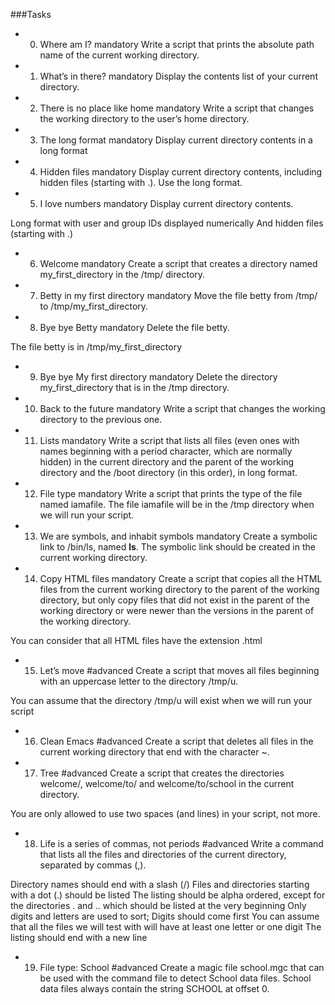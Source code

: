 ###Tasks

- 0. Where am I?
mandatory
Write a script that prints the absolute path name of the current working directory.

- 1. What’s in there?
mandatory
Display the contents list of your current directory.

- 2. There is no place like home
mandatory
Write a script that changes the working directory to the user’s home directory.

- 3. The long format
mandatory
Display current directory contents in a long format

- 4. Hidden files
mandatory
Display current directory contents, including hidden files (starting with .). Use the long format.

- 5. I love numbers
mandatory
Display current directory contents.

Long format
with user and group IDs displayed numerically
And hidden files (starting with .)

- 6. Welcome
mandatory
Create a script that creates a directory named my_first_directory in the /tmp/ directory.

- 7. Betty in my first directory
mandatory
Move the file betty from /tmp/ to /tmp/my_first_directory.

- 8. Bye bye Betty
mandatory
Delete the file betty.

The file betty is in /tmp/my_first_directory

- 9. Bye bye My first directory
mandatory
Delete the directory my_first_directory that is in the /tmp directory.

- 10. Back to the future
mandatory
Write a script that changes the working directory to the previous one.

- 11. Lists
mandatory
Write a script that lists all files (even ones with names beginning with a period character, which are normally hidden) in the current directory and the parent of the working directory and the /boot directory (in this order), in long format.

- 12. File type
mandatory
Write a script that prints the type of the file named iamafile. The file iamafile will be in the /tmp directory when we will run your script.

- 13. We are symbols, and inhabit symbols
mandatory
Create a symbolic link to /bin/ls, named __ls__. The symbolic link should be created in the current working directory.

- 14. Copy HTML files
mandatory
Create a script that copies all the HTML files from the current working directory to the parent of the working directory, but only copy files that did not exist in the parent of the working directory or were newer than the versions in the parent of the working directory.

You can consider that all HTML files have the extension .html

- 15. Let’s move
#advanced
Create a script that moves all files beginning with an uppercase letter to the directory /tmp/u.

You can assume that the directory /tmp/u will exist when we will run your script

- 16. Clean Emacs
#advanced
Create a script that deletes all files in the current working directory that end with the character ~.

- 17. Tree
#advanced
Create a script that creates the directories welcome/, welcome/to/ and welcome/to/school in the current directory.

You are only allowed to use two spaces (and lines) in your script, not more.

- 18. Life is a series of commas, not periods
#advanced
Write a command that lists all the files and directories of the current directory, separated by commas (,).

Directory names should end with a slash (/)
Files and directories starting with a dot (.) should be listed
The listing should be alpha ordered, except for the directories . and .. which should be listed at the very beginning
Only digits and letters are used to sort; Digits should come first
You can assume that all the files we will test with will have at least one letter or one digit
The listing should end with a new line

- 19. File type: School
#advanced
Create a magic file school.mgc that can be used with the command file to detect School data files. School data files always contain the string SCHOOL at offset 0.
